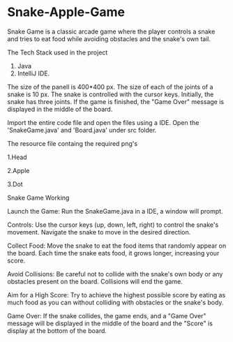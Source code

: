 # Snake-Apple-Game
Snake Game is a classic arcade game where the player controls a snake and tries to eat food while avoiding obstacles and the snake's own tail.

The Tech Stack used in the project 

1. Java
2. IntelliJ IDE. 

The size of the panell is 400*400 px. The size of each of the joints of a snake is 10 px. The snake is controlled with the cursor keys. Initially, the snake has three joints. If the game is finished, the "Game Over" message is displayed in the middle of the board.


Import the entire code file and open the files using a IDE. Open the 'SnakeGame.java' and 'Board.java' under src folder.

The resource file containg the required png's 

1.Head 

2.Apple 

3.Dot

Snake Game Working

Launch the Game: Run the SnakeGame.java in a IDE, a window will prompt.

Controls: Use the cursor keys (up, down, left, right) to control the snake's movement. Navigate the snake to move in the desired direction.

Collect Food: Move the snake to eat the food items that randomly appear on the board. Each time the snake eats food, it grows longer, increasing your score.

Avoid Collisions: Be careful not to collide with the snake's own body or any obstacles present on the board. Collisions will end the game.

Aim for a High Score: Try to achieve the highest possible score by eating as much food as you can without colliding with obstacles or the snake's body.

Game Over: If the snake collides, the game ends, and a "Game Over" message will be displayed in the middle of the board and the "Score" is display at the bottom of the board.
